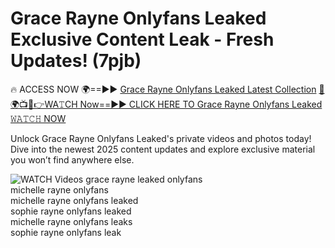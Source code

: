 # Grace Rayne Onlyfans Leaked Exclusive Content Leak - Fresh Updates! (7pjb)

🔥 ACCESS NOW 🌍==►► <a href="https://tinyurl.com/3fjeunct" rel="nofollow">Grace Rayne Onlyfans Leaked Latest Collection</a></h3>
[🔴🌍📺📱👉WA𝚃CH Now==►► CLICK HERE TO Grace Rayne Onlyfans Leaked 𝚆𝙰𝚃𝙲𝙷 NOW](https://tinyurl.com/3fjeunct)

Unlock Grace Rayne Onlyfans Leaked's private videos and photos today! Dive into the newest 2025 content updates and explore exclusive material you won’t find anywhere else.


<a href="https://tinyurl.com/3fjeunct" rel="nofollow" data-target="animated-image.originalLink"><img src="https://camo.githubusercontent.com/8a4f000d20f83aca3bf7ec5f350d767afa0574a8a352519fd8cfa583a6f93a33/68747470733a2f2f692e696d6775722e636f6d2f644a486b345a712e676966" alt="WATCH Videos" data-canonical-src="https://i.imgur.com/dJHk4Zq.gif" style="max-width: 100%; display: inline-block;" data-target="animated-image.originalImage"></a>
grace rayne leaked onlyfans<br>
michelle rayne onlyfans<br>
michelle rayne onlyfans leaked<br>
sophie rayne onlyfans leaked<br>
michelle rayne onlyfans leaks<br>
sophie rayne onlyfans leak
